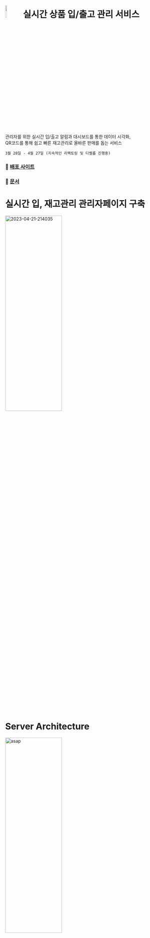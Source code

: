 # <a href="https://soonerthebetter.site/"><img  width="10%" src="https://github-production-user-asset-6210df.s3.amazonaws.com/102732425/239175248-2705d65c-bd89-4f5f-93cb-0253b5df0a2b.png?X-Amz-Algorithm=AWS4-HMAC-SHA256&X-Amz-Credential=AKIAIWNJYAX4CSVEH53A%2F20230522%2Fus-east-1%2Fs3%2Faws4_request&X-Amz-Date=20230522T122151Z&X-Amz-Expires=300&X-Amz-Signature=11cb01e88c973cb198173abdb0be2a2fb91b9167401171a649cf0f2cadd1008b&X-Amz-SignedHeaders=host&actor_id=102732425&key_id=0&repo_id=588274184"></a> 실시간 상품 입/출고 관리 서비스
관리자를 위한 실시간 입/출고 알림과 대시보드를 통한 데이터 시각화, </br>
QR코드를 통해 쉽고 빠른 재고관리로 올바른 판매를 돕는 서비스</br>

```3월 28일 - 4월 27일 (지속적인 리팩토링 및 디벨롭 진행중)```

### 📎 [배포 사이트](https://soonerthebetter.site/)

### 📝 [문서](https://github.com/hyoreal/asap/wiki/ASAP-Documents)

# 실시간 입, 재고관리 관리자페이지 구축   
<a href="https://ibb.co/d4bNS2B"><img width="60%" height="40%" src="https://i.ibb.co/TMKQZ8c/asap.png" alt="2023-04-21-214035" border="0"></a>
<br></br>
# Server Architecture  
<a href="https://ibb.co/wc20cBn"><img  width="60%" height="40%" src="https://i.ibb.co/rdX7dFB/image.png" alt="asap" border="0"></a>
<br></br>
# Service Summary & Development Part
<img width="80%" height="80%" src="https://github-production-user-asset-6210df.s3.amazonaws.com/102732425/239179326-c23a2daa-b619-487d-ab8e-4d511e27136d.png?X-Amz-Algorithm=AWS4-HMAC-SHA256&X-Amz-Credential=AKIAIWNJYAX4CSVEH53A%2F20230522%2Fus-east-1%2Fs3%2Faws4_request&X-Amz-Date=20230522T122235Z&X-Amz-Expires=300&X-Amz-Signature=f621d017d485e42396e532b773f91170686c1ec6fbf64bf3a37ef259ad07c59c&X-Amz-SignedHeaders=host&actor_id=102732425&key_id=0&repo_id=588274184"></a>
<img width="80%" height="80%" src="https://github-production-user-asset-6210df.s3.amazonaws.com/102732425/239179332-c7496387-e654-414a-bfdd-0c17448a44c5.png?X-Amz-Algorithm=AWS4-HMAC-SHA256&X-Amz-Credential=AKIAIWNJYAX4CSVEH53A%2F20230522%2Fus-east-1%2Fs3%2Faws4_request&X-Amz-Date=20230522T122309Z&X-Amz-Expires=300&X-Amz-Signature=3e610ba2b41885a2d8776b191c651bdb178a4799d42574a311476e11e895f15d&X-Amz-SignedHeaders=host&actor_id=102732425&key_id=0&repo_id=588274184"></a>
<br></br>
<!-- # Trouble Shooting
<img width="80%" height="80%" src=""></a> -->
